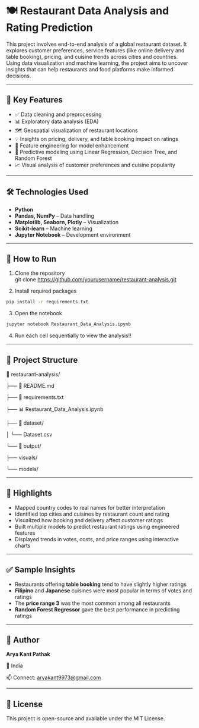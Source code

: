 # 🍽️ Restaurant Data Analysis and Rating Prediction

This project involves end-to-end analysis of a global restaurant dataset. It explores customer preferences, service features (like online delivery and table booking), pricing, and cuisine trends across cities and countries. Using data visualization and machine learning, the project aims to uncover insights that can help restaurants and food platforms make informed decisions.

---

## 📌 Key Features

- ✅ Data cleaning and preprocessing
- 📊 Exploratory data analysis (EDA)
- 🗺️ Geospatial visualization of restaurant locations
- 💡 Insights on pricing, delivery, and table booking impact on ratings
- 🧠 Feature engineering for model enhancement
- 🤖 Predictive modeling using Linear Regression, Decision Tree, and Random Forest
- 📈 Visual analysis of customer preferences and cuisine popularity

---

## 🛠️ Technologies Used

- **Python**  
- **Pandas, NumPy** – Data handling  
- **Matplotlib, Seaborn, Plotly** – Visualization  
- **Scikit-learn** – Machine learning  
- **Jupyter Notebook** – Development environment

---

## 🚀 How to Run

1. Clone the repository  
git clone https://github.com/yourusername/restaurant-analysis.git

2. Install required packages
```bash
pip install -r requirements.txt
```

3. Open the notebook
```bash
jupyter notebook Restaurant_Data_Analysis.ipynb
```

4. Run each cell sequentially to view the analysis!!

---

## 📂 Project Structure

📁 restaurant-analysis/

├── 📄 README.md

├── 📄 requirements.txt

├── 📊 Restaurant_Data_Analysis.ipynb

├── 📁 dataset/

│ └── Dataset.csv

└── 📁 output/

├── visuals/

└── models/

---

## 📌 Highlights

- Mapped country codes to real names for better interpretation  
- Identified top cities and cuisines by restaurant count and rating  
- Visualized how booking and delivery affect customer ratings  
- Built multiple models to predict restaurant ratings using engineered features  
- Displayed trends in votes, costs, and price ranges using interactive charts

---

## ✅ Sample Insights

- Restaurants offering **table booking** tend to have slightly higher ratings  
- **Filipino** and **Japanese** cuisines were most popular in terms of votes and ratings  
- The **price range 3** was the most common among all restaurants  
- **Random Forest Regressor** gave the best performance in predicting ratings

---

## 👤 Author

**Arya Kant Pathak**

📍 India

📫 Connect: aryakant9973@gmail.com

---

## 📌 License

This project is open-source and available under the MIT License.
